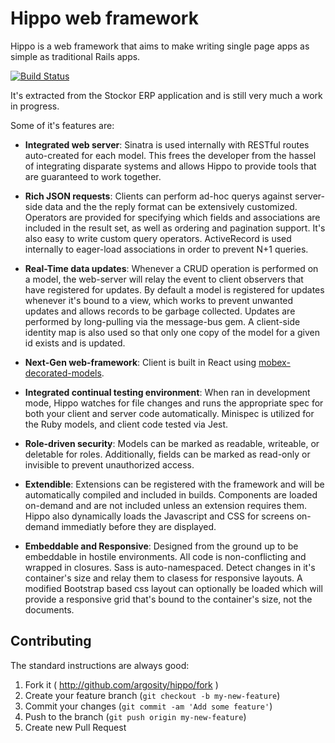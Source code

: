 # Hippo web framework

Hippo is a web framework that aims to make writing single page apps as simple as traditional Rails apps.

[![Build Status](https://travis-ci.org/argosity/hippo.svg?branch=master)](https://travis-ci.org/argosity/hippo)

It's extracted from the Stockor ERP application and is still very much a work in progress.

Some of it's features are:

* **Integrated web server**: Sinatra is used internally with RESTful routes auto-created for each model. This frees the developer from the hassel of integrating disparate systems and allows Hippo to provide tools that are guaranteed to work together.

* **Rich JSON requests**: Clients can perform ad-hoc querys against server-side data and the the reply format can be extensively customized. Operators are provided for specifying which fields and associations are included in the result set, as well as ordering and pagination support. It's also easy to write custom query operators. ActiveRecord is used internally to eager-load associations in order to prevent N+1 queries.

* **Real-Time data updates**: Whenever a CRUD operation is performed on a model, the web-server will relay the event to client observers that have registered for updates. By default a model is registered for updates whenever it's bound to a view, which works to prevent unwanted updates and allows records to be garbage collected. Updates are performed by long-pulling via the message-bus gem. A client-side identity map is also used so that only one copy of the model for a given id exists and is updated.

* **Next-Gen web-framework**: Client is built in React using [mobex-decorated-models](https://github.com/nathanstitt/mobx-decorated-models).

* **Integrated continual testing environment**: When ran in development mode, Hippo watches for file changes and runs the appropriate spec for both your client and server code automatically. Minispec is utilized for the Ruby models, and client code tested via Jest.

* **Role-driven security**: Models can be marked as readable, writeable, or deletable for roles. Additionally, fields can be marked as read-only or invisible to prevent unauthorized access.

* **Extendible**:  Extensions can be registered with the framework and will be automatically compiled and included in builds. Components are loaded on-demand and are not included unless an extension requires them. Hippo also dynamically loads the Javascript and CSS for screens on-demand immediatly before they are displayed.

* **Embeddable and Responsive**: Designed from the ground up to be embeddable in hostile environments. All code is non-conflicting and wrapped in closures. Sass is auto-namespaced. Detect changes in it's container's size and relay them to clasess for responsive layouts. A modified Bootstrap based css layout can optionally be loaded which will provide a responsive grid that's bound to the container's size, not the documents.


## Contributing

The standard instructions are always good:

 1. Fork it ( http://github.com/argosity/hippo/fork )
 2. Create your feature branch (`git checkout -b my-new-feature`)
 3. Commit your changes (`git commit -am 'Add some feature'`)
 4. Push to the branch (`git push origin my-new-feature`)
 5. Create new Pull Request
